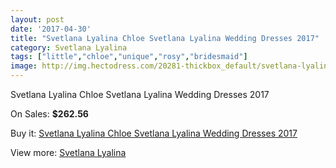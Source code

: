 ```yaml
---
layout: post
date: '2017-04-30'
title: "Svetlana Lyalina Chloe Svetlana Lyalina Wedding Dresses 2017"
category: Svetlana Lyalina
tags: ["little","chloe","unique","rosy","bridesmaid"]
image: http://img.hectodress.com/20281-thickbox_default/svetlana-lyalina-chloe-svetlana-lyalina-wedding-dresses-2013.jpg
---
```

Svetlana Lyalina Chloe Svetlana Lyalina Wedding Dresses 2017

On Sales: **$262.56**
<a href="https://www.hectodress.com/svetlana-lyalina/9404-svetlana-lyalina-chloe-svetlana-lyalina-wedding-dresses-2013.html"><amp-img layout="responsive" width="600" height="600" src="//img.hectodress.com/20281-thickbox_default/svetlana-lyalina-chloe-svetlana-lyalina-wedding-dresses-2013.jpg" alt="Svetlana Lyalina Chloe Svetlana Lyalina Wedding Dresses 2017 0" /></a>
<a href="https://www.hectodress.com/svetlana-lyalina/9404-svetlana-lyalina-chloe-svetlana-lyalina-wedding-dresses-2013.html"><amp-img layout="responsive" width="600" height="600" src="//img.hectodress.com/20283-thickbox_default/svetlana-lyalina-chloe-svetlana-lyalina-wedding-dresses-2013.jpg" alt="Svetlana Lyalina Chloe Svetlana Lyalina Wedding Dresses 2017 1" /></a>
<a href="https://www.hectodress.com/svetlana-lyalina/9404-svetlana-lyalina-chloe-svetlana-lyalina-wedding-dresses-2013.html"><amp-img layout="responsive" width="600" height="600" src="//img.hectodress.com/20282-thickbox_default/svetlana-lyalina-chloe-svetlana-lyalina-wedding-dresses-2013.jpg" alt="Svetlana Lyalina Chloe Svetlana Lyalina Wedding Dresses 2017 2" /></a>

Buy it: [Svetlana Lyalina Chloe Svetlana Lyalina Wedding Dresses 2017](https://www.hectodress.com/svetlana-lyalina/9404-svetlana-lyalina-chloe-svetlana-lyalina-wedding-dresses-2013.html "Svetlana Lyalina Chloe Svetlana Lyalina Wedding Dresses 2017")

View more: [Svetlana Lyalina](https://www.hectodress.com/156-svetlana-lyalina "Svetlana Lyalina")